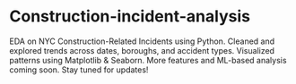 # Construction-incident-analysis
EDA on NYC Construction-Related Incidents using Python. Cleaned and explored trends across dates, boroughs, and accident types. Visualized patterns using Matplotlib &amp; Seaborn. More features and ML-based analysis coming soon. Stay tuned for updates!
